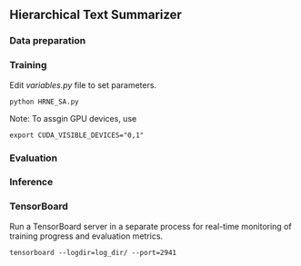 ## Hierarchical Text Summarizer


### Data preparation


### Training

Edit *variables.py* file to set parameters.
```
python HRNE_SA.py
```
Note: To assgin GPU devices, use
```
export CUDA_VISIBLE_DEVICES="0,1"
```

### Evaluation


### Inference


### TensorBoard

Run a TensorBoard server in a separate process for real-time monitoring of training progress and evaluation metrics.
```
tensorboard --logdir=log_dir/ --port=2941
```
